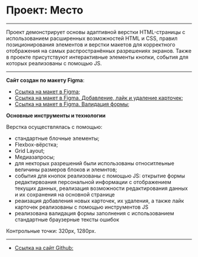 # Проект: Место
____
Проект демонстрирует основы адаптивной верстки HTML-страницы с использованием расширенных возможностей HTML и CSS, правил позиционирования элементов и верстки макетов для корректного отображения на самых распространённых разрешениях экранов. Также в проекте присутствуют интерактивные элементы кнопки, события для которых реализованы с помощью JS.
____

__Сайт создан по макету Figma__:
* [Ссылка на макет в Figma](https://www.figma.com/file/2cn9N9jSkmxD84oJik7xL7/JavaScript.-Sprint-4?node-id=0%3A1);
* [Ссылка на макет в Figma. Добавление, лайк и удаление карточек](https://www.figma.com/file/bjyvbKKJN2naO0ucURl2Z0/JavaScript.-Sprint-5?node-id=0%3A1);
* [Ссылка на макет в Figma. Валидация формы](https://www.figma.com/file/kRVLKwYG3d1HGLvh7JFWRT/JavaScript.-Sprint-6?node-id=0%3A1);

__Основные инструменты и технологии__

Верстка осуществлялась с помощью:
- стандартные блочные элементы;
- Flexbox-вёрстка;
- Grid Layout;
- Медиазапросы;
- для некторых разрешений были использованы относитлеьные величины размеров блоков и элемнтов;
- события для кнопок реализованы с помощью JS: открытие формы редактирвоания персональной информации с отображением текущих данных, реализация возможности редактирования данных и их сохранения на основной странице
- реаизация добавления новых карточек, их удаления, а также лайк карточек реализованы с помощью инструментов JS
- реализована валидация формы заполнения с использованием стандартные браузерные тексты ошибок 

Контрольные точки: 320px, 1280px.

____
* [Ссылка на сайт Github:](https://irinasemenova.github.io/mesto/)